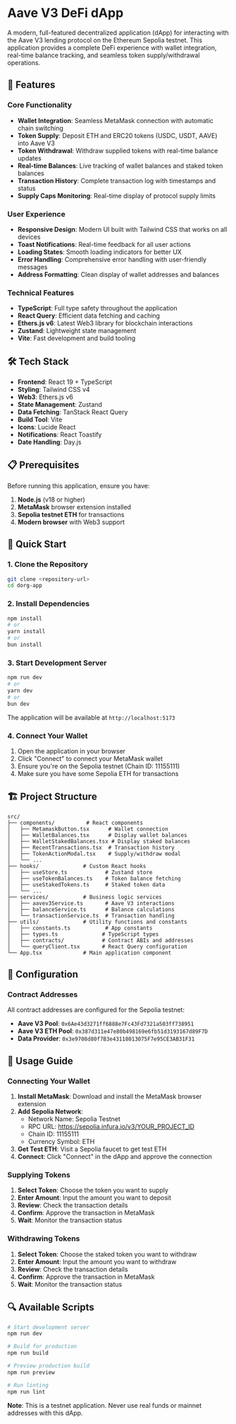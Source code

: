 # Aave V3 DeFi dApp

A modern, full-featured decentralized application (dApp) for interacting with the Aave V3 lending protocol on the Ethereum Sepolia testnet. This application provides a complete DeFi experience with wallet integration, real-time balance tracking, and seamless token supply/withdrawal operations.

## 🚀 Features

### Core Functionality
- **Wallet Integration**: Seamless MetaMask connection with automatic chain switching
- **Token Supply**: Deposit ETH and ERC20 tokens (USDC, USDT, AAVE) into Aave V3
- **Token Withdrawal**: Withdraw supplied tokens with real-time balance updates
- **Real-time Balances**: Live tracking of wallet balances and staked token balances
- **Transaction History**: Complete transaction log with timestamps and status
- **Supply Caps Monitoring**: Real-time display of protocol supply limits

### User Experience
- **Responsive Design**: Modern UI built with Tailwind CSS that works on all devices
- **Toast Notifications**: Real-time feedback for all user actions
- **Loading States**: Smooth loading indicators for better UX
- **Error Handling**: Comprehensive error handling with user-friendly messages
- **Address Formatting**: Clean display of wallet addresses and balances

### Technical Features
- **TypeScript**: Full type safety throughout the application
- **React Query**: Efficient data fetching and caching
- **Ethers.js v6**: Latest Web3 library for blockchain interactions
- **Zustand**: Lightweight state management
- **Vite**: Fast development and build tooling

## 🛠️ Tech Stack

- **Frontend**: React 19 + TypeScript
- **Styling**: Tailwind CSS v4
- **Web3**: Ethers.js v6
- **State Management**: Zustand
- **Data Fetching**: TanStack React Query
- **Build Tool**: Vite
- **Icons**: Lucide React
- **Notifications**: React Toastify
- **Date Handling**: Day.js

## 📋 Prerequisites

Before running this application, ensure you have:

1. **Node.js** (v18 or higher)
2. **MetaMask** browser extension installed
3. **Sepolia testnet ETH** for transactions
4. **Modern browser** with Web3 support

## 🚀 Quick Start

### 1. Clone the Repository

```bash
git clone <repository-url>
cd dorg-app
```

### 2. Install Dependencies

```bash
npm install
# or
yarn install
# or
bun install
```

### 3. Start Development Server

```bash
npm run dev
# or
yarn dev
# or
bun dev
```

The application will be available at `http://localhost:5173`

### 4. Connect Your Wallet

1. Open the application in your browser
2. Click "Connect" to connect your MetaMask wallet
3. Ensure you're on the Sepolia testnet (Chain ID: 11155111)
4. Make sure you have some Sepolia ETH for transactions

## 🏗️ Project Structure

```
src/
├── components/          # React components
│   ├── MetamaskButton.tsx      # Wallet connection
│   ├── WalletBalances.tsx      # Display wallet balances
│   ├── WalletStakedBalances.tsx # Display staked balances
│   ├── RecentTransactions.tsx  # Transaction history
│   ├── TokenActionModal.tsx    # Supply/withdraw modal
│   └── ...
├── hooks/              # Custom React hooks
│   ├── useStore.ts            # Zustand store
│   ├── useTokenBalances.ts    # Token balance fetching
│   ├── useStakedTokens.ts     # Staked token data
│   └── ...
├── services/           # Business logic services
│   ├── aavev3Service.ts       # Aave V3 interactions
│   ├── balanceService.ts      # Balance calculations
│   └── transactionService.ts  # Transaction handling
├── utils/              # Utility functions and constants
│   ├── constants.ts           # App constants
│   ├── types.ts              # TypeScript types
│   ├── contracts/            # Contract ABIs and addresses
│   └── queryClient.tsx       # React Query configuration
└── App.tsx             # Main application component
```

## 🔧 Configuration

### Contract Addresses

All contract addresses are configured for the Sepolia testnet:

- **Aave V3 Pool**: `0x6Ae43d3271ff6888e7Fc43Fd7321a503ff738951`
- **Aave V3 ETH Pool**: `0x387d311e47e80b498169e6fb51d3193167d89F7D`
- **Data Provider**: `0x3e9708d80f7B3e43118013075F7e95CE3AB31F31`

## 📱 Usage Guide

### Connecting Your Wallet

1. **Install MetaMask**: Download and install the MetaMask browser extension
2. **Add Sepolia Network**: 
   - Network Name: Sepolia Testnet
   - RPC URL: https://sepolia.infura.io/v3/YOUR_PROJECT_ID
   - Chain ID: 11155111
   - Currency Symbol: ETH
3. **Get Test ETH**: Visit a Sepolia faucet to get test ETH
4. **Connect**: Click "Connect" in the dApp and approve the connection

### Supplying Tokens

1. **Select Token**: Choose the token you want to supply
2. **Enter Amount**: Input the amount you want to deposit
3. **Review**: Check the transaction details
4. **Confirm**: Approve the transaction in MetaMask
5. **Wait**: Monitor the transaction status

### Withdrawing Tokens

1. **Select Token**: Choose the staked token you want to withdraw
2. **Enter Amount**: Input the amount you want to withdraw
3. **Review**: Check the transaction details
4. **Confirm**: Approve the transaction in MetaMask
5. **Wait**: Monitor the transaction status

## 🔍 Available Scripts

```bash
# Start development server
npm run dev

# Build for production
npm run build

# Preview production build
npm run preview

# Run linting
npm run lint
```

**Note**: This is a testnet application. Never use real funds or mainnet addresses with this dApp.
